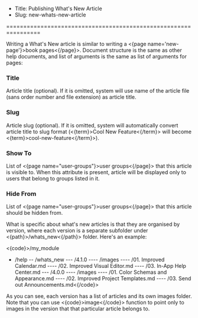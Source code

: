 * Title: Publishing What's New Article
* Slug: new-whats-new-article

================================================================

Writing a What's New article is similar to writing a <{page name='new-page'}>book pages<{/page}>. Document structure is the same as other help documents, and list of arguments is the same as list of arguments for pages:

### Title

Article title (optional). If it is omitted, system will use name of the article file (sans order number and file extension) as article title.

### Slug

Article slug (optional). If it is omitted, system will automatically convert article title to slug format (<{term}>Cool New Feature<{/term}> will become <{term}>cool-new-feature<{/term}>).

### Show To

List of <{page name="user-groups"}>user groups<{/page}> that this article is visible to. When this attribute is present, article will be displayed only to users that belong to groups listed in it.

### Hide From

List of <{page name="user-groups"}>user groups<{/page}> that this article should be hidden from.

What is specific about what's new articles is that they are organised by version, where each version is a separate subfolder under <{path}>/whats_new<{/path}> folder. Here's an example:

<{code}>/my_module
- /help
-- /whats_new
--- /4.1.0
---- /images
---- /01. Improved Calendar.md
---- /02. Improved Visual Editor.md
---- /03. In-App Help Center.md
--- /4.0.0
---- /images
---- /01. Color Schemas and Appearance.md
---- /02. Improved Project Templates.md
---- /03. Send out Announcements.md<{/code}>

As you can see, each version has a list of articles and its own images folder. Note that you can use <{code}>image<{/code}> function to point only to images in the version that that particular article belongs to.